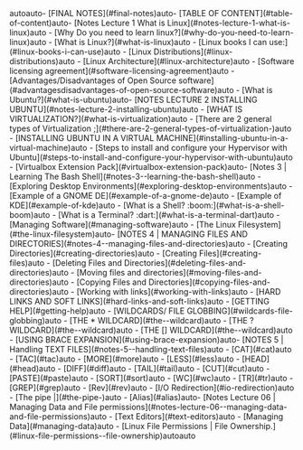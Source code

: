 <!-- TOC -->autoauto- [FINAL NOTES](#final-notes)auto- [TABLE OF CONTENT](#table-of-content)auto- [Notes Lecture 1 What is Linux](#notes-lecture-1-what-is-linux)auto    - [Why Do you need to learn linux?](#why-do-you-need-to-learn-linux)auto    - [What is Linux?](#what-is-linux)auto    - [Linux books I can use:](#linux-books-i-can-use)auto    - [Linux Distributions](#linux-distributions)auto    - [Linux Architecture](#linux-architecture)auto    - [Software licensing agreement](#software-licensing-agreement)auto    - [Advantages/Disadvantages of Open Source software](#advantagesdisadvantages-of-open-source-software)auto    - [What is Ubuntu?](#what-is-ubuntu)auto- [NOTES LECTURE 2 INSTALLING UBUNTU](#notes-lecture-2-installing-ubuntu)auto    - [WHAT IS VIRTUALIZATION?](#what-is-virtualization)auto        - [There are 2 general types of Virtualization ;](#there-are-2-general-types-of-virtualization-)auto    - [INSTALLING UBUNTU IN A VIRTUAL MACHINE](#installing-ubuntu-in-a-virtual-machine)auto        - [Steps to install and configure your Hypervisor with Ubuntu](#steps-to-install-and-configure-your-hypervisor-with-ubuntu)auto        - [Virtualbox Extension Pack](#virtualbox-extension-pack)auto- [Notes 3 | Learning The Bash Shell](#notes-3--learning-the-bash-shell)auto    - [Exploring Desktop Environments](#exploring-desktop-environments)auto        - [Example of a GNOME DE](#example-of-a-gnome-de)auto        - [Example of KDE](#example-of-kde)auto    - [What is a Shell? :boom:](#what-is-a-shell-boom)auto        - [What is a Terminal? :dart:](#what-is-a-terminal-dart)auto    - [Managing Software](#managing-software)auto    - [The Linux Filesystem](#the-linux-filesystem)auto- [NOTES 4 | MANAGING FILES AND DIRECTORIES](#notes-4--managing-files-and-directories)auto    - [Creating Directories](#creating-directories)auto    - [Creating Files](#creating-files)auto    - [Deleting Files and Directories](#deleting-files-and-directories)auto    - [Moving files and directories](#moving-files-and-directories)auto    - [Copying Files and Directories](#copying-files-and-directories)auto    - [Working with links](#working-with-links)auto        - [HARD LINKS AND SOFT LINKS](#hard-links-and-soft-links)auto    - [GETTING HELP](#getting-help)auto    - [WILDCARDS/ FILE GLOBBING](#wildcards-file-globbing)auto        - [THE * WILDCARD](#the--wildcard)auto        - [THE ? WILDCARD](#the--wildcard)auto        - [THE [] WILDCARD](#the--wildcard)auto    - [USING BRACE EXPANSION](#using-brace-expansion)auto- [NOTES 5 | Handling TEXT FILES](#notes-5--handling-text-files)auto    - [CAT](#cat)auto    - [TAC](#tac)auto    - [MORE](#more)auto    - [LESS](#less)auto    - [HEAD](#head)auto    - [DIFF](#diff)auto    - [TAIL](#tail)auto    - [CUT](#cut)auto    - [PASTE](#paste)auto    - [SORT](#sort)auto    - [WC](#wc)auto    - [TR](#tr)auto    - [GREP](#grep)auto    - [Rev](#rev)auto    - [I/O Redirection](#io-redirection)auto    - [The pipe |](#the-pipe-)auto    - [Alias](#alias)auto- [Notes Lecture 06 | Managing Data and File permissions](#notes-lecture-06--managing-data-and-file-permissions)auto    - [Text Editors](#text-editors)auto    - [Managing Data](#managing-data)auto    - [Linux File Permissions | File Ownership.](#linux-file-permissions--file-ownership)autoauto<!-- /TOC -->